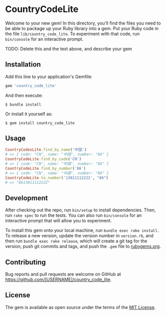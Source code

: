 # CountryCodeLite

Welcome to your new gem! In this directory, you'll find the files you need to be able to package up your Ruby library into a gem. Put your Ruby code in the file `lib/country_code_lite`. To experiment with that code, run `bin/console` for an interactive prompt.

TODO: Delete this and the text above, and describe your gem

## Installation

Add this line to your application's Gemfile:

```ruby
gem 'country_code_lite'
```

And then execute:

    $ bundle install

Or install it yourself as:

    $ gem install country_code_lite

## Usage

```ruby
CountryCodesLite.find_by_name('中国')
# => { code: "CN", name: "中国", number: "86" }
CountryCodeLite.find_by_code('CN')
# => { code: "CN", name: "中国", number: "86" }
CountryCodeLite.find_by_number('86')
# => { code: "CN", name: "中国", number: "86" }
CountryCodeLite.to_number('13011112222', "86")
# => "8613011112222"
```

## Development

After checking out the repo, run `bin/setup` to install dependencies. Then, run `rake spec` to run the tests. You can also run `bin/console` for an interactive prompt that will allow you to experiment.

To install this gem onto your local machine, run `bundle exec rake install`. To release a new version, update the version number in `version.rb`, and then run `bundle exec rake release`, which will create a git tag for the version, push git commits and tags, and push the `.gem` file to [rubygems.org](https://rubygems.org).

## Contributing

Bug reports and pull requests are welcome on GitHub at https://github.com/[USERNAME]/country_code_lite.


## License

The gem is available as open source under the terms of the [MIT License](https://opensource.org/licenses/MIT).
